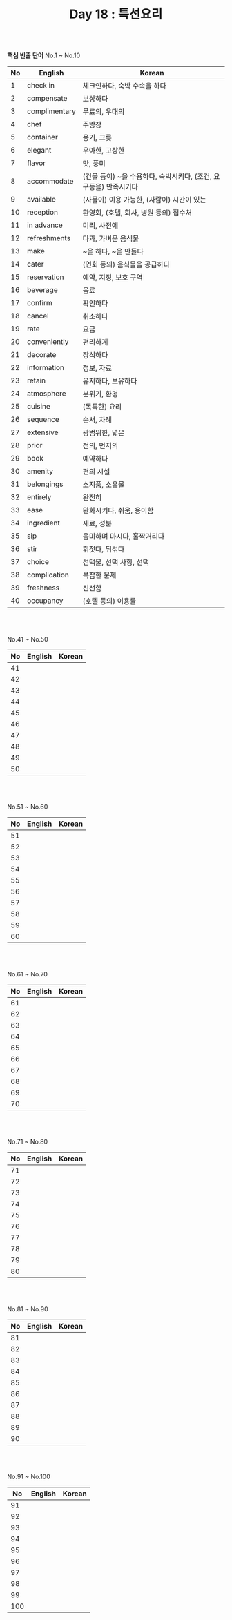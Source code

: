 <div align='center'>
    <h1>Day 18 : 특선요리</h1>
</div>

<br>
<br>

<b>핵심 빈출 단어</b> No.1 ~ No.10

|No|English|Korean|
|---|---|---|
|1|check in|체크인하다, 숙박 수속을 하다|
|2|compensate|보상하다|
|3|complimentary|무료의, 우대의|
|4|chef|주방장|
|5|container|용기, 그릇|
|6|elegant|우아한, 고상한|
|7|flavor|맛, 풍미|
|8|accommodate|(건물 등이) ~을 수용하다, 숙박시키다, (조건, 요구등을) 만족시키다|
|9|available|(사물이) 이용 가능한, (사람이) 시간이 있는|
|10|reception|환영회, (호텔, 회사, 병원 등의) 접수처|
|11|in advance|미리, 사전에|
|12|refreshments|다과, 가벼운 음식물|
|13|make|~을 하다, ~을 만들다|
|14|cater|(연회 등의) 음식물을 공급하다|
|15|reservation|예약, 지정, 보호 구역|
|16|beverage|음료|
|17|confirm|확인하다|
|18|cancel|취소하다|
|19|rate|요금|
|20|conveniently|편리하게|
|21|decorate|장식하다|
|22|information|정보, 자료|
|23|retain|유지하다, 보유하다|
|24|atmosphere|분위기, 환경|
|25|cuisine|(독특한) 요리|
|26|sequence|순서, 차례|
|27|extensive|광범위한, 넓은|
|28|prior|전의, 먼저의|
|29|book|예약하다|
|30|amenity|편의 시설|
|31|belongings|소지품, 소유물|
|32|entirely|완전히|
|33|ease|완화시키다, 쉬움, 용이함|
|34|ingredient|재료, 성분|
|35|sip|음미하며 마시다, 홀짝거리다|
|36|stir|휘젓다, 뒤섞다|
|37|choice|선택물, 선택 사항, 선택|
|38|complication|복잡한 문제|
|39|freshness|신선함|
|40|occupancy|(호텔 등의) 이용률|

<br>
<br>

No.41 ~ No.50

|No|English|Korean|
|---|---|---|
|41||
|42||
|43||
|44||
|45||
|46||
|47||
|48||
|49||
|50||

<br>
<br>

No.51 ~ No.60

|No|English|Korean|
|---|---|---|
|51||
|52||
|53||
|54||
|55||
|56||
|57||
|58||
|59||
|60||

<br>
<br>

No.61 ~ No.70

|No|English|Korean|
|---|---|---|
|61||
|62||
|63||
|64||
|65||
|66||
|67||
|68||
|69||
|70||

<br>
<br>

No.71 ~ No.80

|No|English|Korean|
|---|---|---|
|71||
|72||
|73||
|74||
|75||
|76||
|77||
|78||
|79||
|80||

<br>
<br>

No.81 ~ No.90

|No|English|Korean|
|---|---|---|
|81||
|82||
|83||
|84||
|85||
|86||
|87||
|88||
|89||
|90||

<br>
<br>

No.91 ~ No.100

|No|English|Korean|
|---|---|---|
|91||
|92||
|93||
|94||
|95||
|96||
|97||
|98||
|99||
|100||

<br>
<br>

